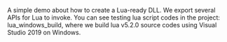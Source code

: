 A simple demo about how to create a Lua-ready DLL.
We export several APIs for Lua to invoke. You can see testing lua script codes in the project: lua_windows_build, where we build lua v5.2.0 source codes using Visual Studio 2019 on Windows.